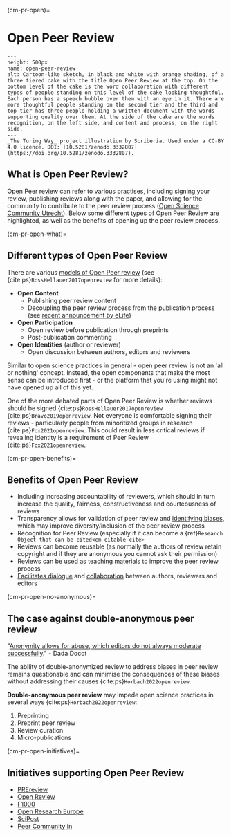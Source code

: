 (cm-pr-open)=
# Open Peer Review

```{figure} ../../../figures/open-peer-review.*
---
height: 500px
name: open-peer-review
alt: Cartoon-like sketch, in black and white with orange shading, of a three tiered cake with the title Open Peer Review at the top. On the bottom level of the cake is the word collaboration with different types of people standing on this level of the cake looking thoughtful. Each person has a speech bubble over them with an eye in it. There are more thoughtful people standing on the second tier and the third and top tier has three people holding a written document with the words supporting quality over them. At the side of the cake are the words recognition, on the left side, and content and process, on the right side. 
---
_The Turing Way_ project illustration by Scriberia. Used under a CC-BY 4.0 licence. DOI: [10.5281/zenodo.3332807](https://doi.org/10.5281/zenodo.3332807).
```

## What is Open Peer Review? 

Open Peer review can refer to various practises, including signing your review, publishing reviews along with the paper, and allowing for the community to contribute to the peer review process ([Open Science Community Utrecht](https://openscience-utrecht.com/peer-review)). Below some different types of Open Peer Review are highlighted, as well as the benefits of opening up the peer review process.

(cm-pr-open-what)=
## Different types of Open Peer Review

There are various [models of Open Peer review](https://plos.org/resource/open-peer-review/) (see {cite:ps}`RossHellauer2017openreview` for more details):

- **Open Content**
  - Publishing peer review content
  - Decoupling the peer review process from the publication process (see [recent announcement by eLife](https://elifesciences.org/for-the-press/b2329859/elife-ends-accept-reject-decisions-following-peer-review))
- **Open Participation**
  - Open review before publication through preprints
  - Post-publication commenting
- **Open Identities** (author or reviewer)
  - Open discussion between authors, editors and reviewers

Similar to open science practices in general - open peer review is not an 'all or nothing' concept. 
Instead, the open components that make the most sense can be introduced first - or the platform that you're using might not have opened up all of this yet.

One of the more debated parts of Open Peer Review is whether reviews should be signed {cite:ps}`RossHellauer2017openreview` {cite:ps}`Bravo2019openreview`.
Not everyone is comfortable signing their reviews - particularly people from minoritized groups in research {cite:ps}`Fox2021openreview`. 
This could result in less critical reviews if revealing identity is a requirement of Peer Review {cite:ps}`Fox2021openreview`. 

(cm-pr-open-benefits)=
## Benefits of Open Peer Review

- Including increasing accountability of reviewers, which should in turn increase the quality, fairness, constructiveness and courteousness of reviews
- Transparency allows for validation of peer review and [identifying biases](https://web.archive.org/web/20221116192110/https://twitter.com/giladfeldman/status/1568391773353037824), which may improve diversity/inclusion of the peer review process
- Recognition for Peer Review (especially if it can become a {ref}`Research Object that can be cited<cm-citable-cite>`
- Reviews can become reusable (as normally the authors of review retain copyright and if they are anonymous you cannot ask their permission)
- Reviews can be used as teaching materials to improve the peer review process
- [Facilitates dialogue](https://polarjournal.org/2022/06/13/__trashed-2/) and [collaboration](https://allegralaboratory.net/who-cares-peer-review-at-allegra/) between authors, reviewers and editors 

(cm-pr-open-no-anonymous)=
## The case against double-anonymous peer review

"[Anonymity allows for abuse, which editors do not always moderate successfully](https://polarjournal.org/2022/06/13/dispirited-away-the-peer-review-process/)." - Dada Docot

The ability of double-anonymized review to address biases in peer review remains questionable and can minimise the consequences of these biases without addressing their causes {cite:ps}`Horbach2022openreview`.

**Double-anonymous peer review** may impede open science practices in several ways {cite:ps}`Horbach2022openreview`: 
1. Preprinting
2. Preprint peer review
3. Review curation
4. Micro-publications

(cm-pr-open-initiatives)=
## Initiatives supporting Open Peer Review

* [PREreview](https://prereview.org/)
* [Open Review](https://openreview.net)
* [F1000](https://f1000research.com/)
* [Open Research Europe](https://open-research-europe.ec.europa.eu)
* [SciPost](https://scipost.org/)
* [Peer Community In](https://peercommunityin.org/)



